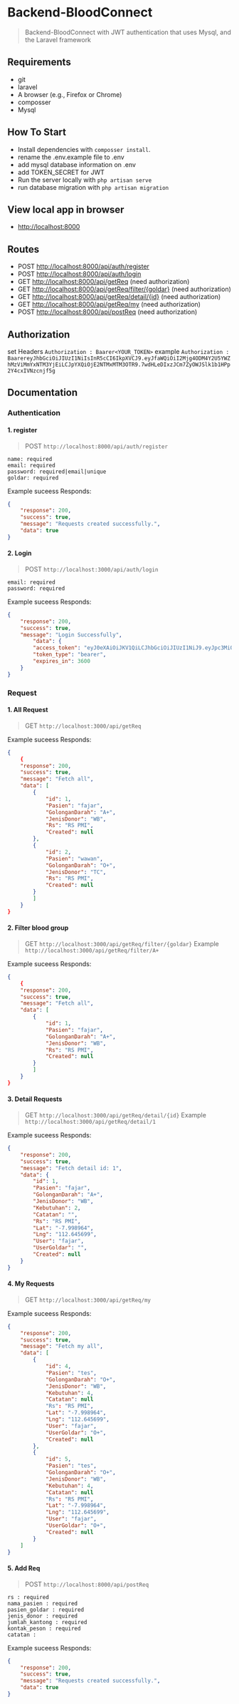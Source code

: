 # Backend-BloodConnect

> Backend-BloodConnect with JWT authentication that uses Mysql, and the Laravel framework 
## Requirements

- git
- laravel
- A browser (e.g., Firefox or Chrome)
- composser
- Mysql


## How To Start
- Install dependencies with `composser install`.
- rename the .env.example file to .env
- add mysql database information on .env
- add TOKEN_SECRET for JWT
- Run the server locally with `php artisan serve`
- run database migration with `php artisan migration`

## View local app in browser

- <http://localhost:8000>


## Routes
- POST <http://localhost:8000/api/auth/register>
- POST <http://localhost:8000/api/auth/login>
- GET <http://localhost:8000/api/getReq> (need authorization)
- GET <http://localhost:8000/api/getReq/filter/{goldar}> (need authorization)
- GET <http://localhost:8000/api/getReq/detail/{id}> (need authorization)
- GET <http://localhost:8000/api/getReq/my> (need authorization)
- POST <http://localhost:8000/api/postReq> (need authorization)

## Authorization
set Headers `Authorization : Baarer<YOUR_TOKEN>`
example `Authorization : BaarereyJhbGciOiJIUzI1NiIsInR5cCI6IkpXVCJ9.eyJfaWQiOiI2Mjg4ODM4Y2U5YWZhMzViMmYxNTM3YjEiLCJpYXQiOjE2NTMxMTM3OTR9.7wdHLeDIxzJCm7ZyOWJSlk1b1HPp2Y4cxIVNzcnjf5g`

## Documentation

### Authentication
#### 1. register

> POST `http://localhost:8000/api/auth/register`
```
name: required
email: required
password: required|email|unique
goldar: required
```

Example suceess Responds:
```JSON
{
    "response": 200,
    "success": true,
    "message": "Requests created successfully.",
    "data": true
}
```

#### 2. Login

> POST `http://localhost:3000/api/auth/login`
```
email: required
password: required
```

Example suceess Responds:
```JSON
{
    "response": 200,
    "success": true,
    "message": "Login Successfully",
        "data": {
        "access_token": "eyJ0eXAiOiJKV1QiLCJhbGciOiJIUzI1NiJ9.eyJpc3MiOiJodHRwOlwvXC8xMjcuMC4wLjE6ODAwMFwvYXBpXC9hdXRoXC9sb2dpbiIsImlhdCI6MTY3OTcyODY4MSwiZXhwIjoxNjc5NzMyMjgxLCJuYmYiOjE2Nzk3Mjg2ODEsImp0aSI6ImI2RFc1TnBXVWc3bWJPd3MiLCJzdWIiOjQsInBydiI6IjIzYmQ1Yzg5NDlmNjAwYWRiMzllNzAxYzQwMDg3MmRiN2E1OTc2ZjcifQ.j3XBkTO-kH9Iu45jW_RJTb2nZiApiA01vwDZUCLqOQ4",
        "token_type": "bearer",
        "expires_in": 3600
    }
}
```

### Request

#### 1. All Request

> GET `http://localhost:3000/api/getReq`

Example suceess Responds:
```JSON
{
    {
    "response": 200,
    "success": true,
    "message": "Fetch all",
    "data": [
        {
            "id": 1,
            "Pasien": "fajar",
            "GolonganDarah": "A+",
            "JenisDonor": "WB",
            "Rs": "RS PMI",
            "Created": null
        },
        {
            "id": 2,
            "Pasien": "wawan",
            "GolonganDarah": "O+",
            "JenisDonor": "TC",
            "Rs": "RS PMI",
            "Created": null
        }
        ]
    }
}
```

#### 2. Filter blood group

> GET `http://localhost:3000/api/getReq/filter/{goldar}`
> Example `http://localhost:3000/api/getReq/filter/A+`

Example suceess Responds:
```JSON
{
    {
    "response": 200,
    "success": true,
    "message": "Fetch all",
    "data": [
        {
            "id": 1,
            "Pasien": "fajar",
            "GolonganDarah": "A+",
            "JenisDonor": "WB",
            "Rs": "RS PMI",
            "Created": null
        }
        ]
    }
}
```

#### 3. Detail Requests

> GET `http://localhost:3000/api/getReq/detail/{id}`
> Example `http://localhost:3000/api/getReq/detail/1`

Example suceess Responds:
```JSON
{
    "response": 200,
    "success": true,
    "message": "Fetch detail id: 1",
    "data": {
        "id": 1,
        "Pasien": "fajar",
        "GolonganDarah": "A+",
        "JenisDonor": "WB",
        "Kebutuhan": 2,
        "Catatan": "",
        "Rs": "RS PMI",
        "Lat": "-7.998964",
        "Lng": "112.645699",
        "User": "fajar",
        "UserGoldar": "",
        "Created": null
    }
}
```

#### 4. My Requests

> GET `http://localhost:3000/api/getReq/my`

Example suceess Responds:
```JSON
{
    "response": 200,
    "success": true,
    "message": "Fetch my all",
    "data": [
        {
            "id": 4,
            "Pasien": "tes",
            "GolonganDarah": "O+",
            "JenisDonor": "WB",
            "Kebutuhan": 4,
            "Catatan": null
            "Rs": "RS PMI",
            "Lat": "-7.998964",
            "Lng": "112.645699",
            "User": "fajar",
            "UserGoldar": "O+",
            "Created": null
        },
        {
            "id": 5,
            "Pasien": "tes",
            "GolonganDarah": "O+",
            "JenisDonor": "WB",
            "Kebutuhan": 4,
            "Catatan": null
            "Rs": "RS PMI",
            "Lat": "-7.998964",
            "Lng": "112.645699",
            "User": "fajar",
            "UserGoldar": "O+",
            "Created": null
        }
    ]
}
```

#### 5. Add Req

> POST `http://localhost:8000/api/postReq`
```
rs : required
nama_pasien : required
pasien_goldar : required
jenis_donor : required
jumlah_kantong : required
kontak_peson : required
catatan : 
```

Example suceess Responds:
```JSON
{
    "response": 200,
    "success": true,
    "message": "Requests created successfully.",
    "data": true
}
```


